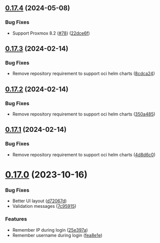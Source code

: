 ## [0.17.4](https://github.com/dsieradzki/makoon/compare/v0.17.3...v0.17.4) (2024-05-08)


### Bug Fixes

* Support Proxmox 8.2 ([#78](https://github.com/dsieradzki/makoon/issues/78)) ([22dce6f](https://github.com/dsieradzki/makoon/commit/22dce6f0c7a28d0ff865c1f76031fc7ac578e558))



## [0.17.3](https://github.com/dsieradzki/makoon/compare/v0.17.2...v0.17.3) (2024-02-14)


### Bug Fixes

* Remove repository requirement to support oci helm charts ([8cdca24](https://github.com/dsieradzki/makoon/commit/8cdca2438a9c73f9cbf4466b487200de99315b12))



## [0.17.2](https://github.com/dsieradzki/makoon/compare/v0.17.1...v0.17.2) (2024-02-14)


### Bug Fixes

* Remove repository requirement to support oci helm charts ([350a485](https://github.com/dsieradzki/makoon/commit/350a4855acc0349fad9c98230b8f2f3615205c3f))



## [0.17.1](https://github.com/dsieradzki/makoon/compare/v0.17.0...v0.17.1) (2024-02-14)


### Bug Fixes

* Remove repository requirement to support oci helm charts ([4d8d6c0](https://github.com/dsieradzki/makoon/commit/4d8d6c041a50ba78bc796ecce31e9770a749cdc0))



# [0.17.0](https://github.com/dsieradzki/makoon/compare/v0.16.1...v0.17.0) (2023-10-16)


### Bug Fixes

* Better UI layout ([d72067d](https://github.com/dsieradzki/makoon/commit/d72067d689b0e1dde8db819f0c1506f5d12126ed))
* Validation messages ([7c95915](https://github.com/dsieradzki/makoon/commit/7c959152513b78c733a2c017eba9810d2b6f8c73))


### Features

* Remember IP during login ([25e397a](https://github.com/dsieradzki/makoon/commit/25e397a5e807cb6daf8a875170c1aa7c44aec7ba))
* Remember username during login ([fea8e1e](https://github.com/dsieradzki/makoon/commit/fea8e1eb290503adcbcacc139ac83d977b6e4111))



